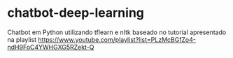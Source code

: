 # chatbot-deep-learning
Chatbot em Python utilizando tflearn e nltk baseado no tutorial apresentado na playlist https://www.youtube.com/playlist?list=PLzMcBGfZo4-ndH9FoC4YWHGXG5RZekt-Q
